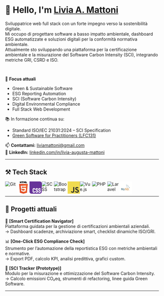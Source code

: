 # 🌱 Hello, I'm [Livia A. Mattoni](https://github.com/liviaAugusta)

Sviluppatrice web full stack con un forte impegno verso la sostenibilità digitale.  
Mi occupo di progettare software a basso impatto ambientale, dashboard ESG automatizzate e soluzioni digitali per la conformità normativa ambientale.  
Attualmente sto sviluppando una piattaforma per la certificazione ambientale e la misurazione del Software Carbon Intensity (SCI), integrando metriche GRI, CSRD e ISO.

<br>

🎯 **Focus attuali**
- Green & Sustainable Software  
- ESG Reporting Automation  
- SCI (Software Carbon Intensity)  
- Digital Environmental Compliance  
- Full Stack Web Development  

📚 In formazione continua su:
- Standard ISO/IEC 21031:2024 – SCI Specification  
- [Green Software for Practitioners (LFC131)](https://training.linuxfoundation.org/training/green-software-for-practitioners-lfs131/)  

📫 **Contattami:** liviamattoni@gmail.com  
🔗 **LinkedIn:** [linkedin.com/in/livia-augusta-mattoni](https://www.linkedin.com/in/livia-augusta-mattoni/)

---

## ⚒️ Tech Stack

<img align='left' alt='Git' title="Git" src="https://i.pinimg.com/originals/01/e5/00/01e500fca29c045d432b64f285f9c229.png" width='40'>
<img align='left' alt='HTML' title="HTML 5" src="https://raw.githubusercontent.com/github/explore/80688e429a7d4ef2fca1e82350fe8e3517d3494d/topics/html/html.png" width='40'>
<img align='left' alt='CSS' title="CSS 3" src="https://raw.githubusercontent.com/github/explore/80688e429a7d4ef2fca1e82350fe8e3517d3494d/topics/css/css.png" width='40'>
<img align='left' alt='SCSS' title="SCSS" src="https://sass-lang.com/assets/img/styleguide/seal-color.png" width='40'>
<img align='left' alt='Bootstrap' title="Bootstrap" src="https://getbootstrap.com/docs/5.0/assets/brand/bootstrap-logo.svg" width='45'>
<img align='left' alt='JavaScript' title="JavaScript" src="https://raw.githubusercontent.com/github/explore/master/topics/javascript/javascript.png" width='40'>
<img align='left' alt='Vue.js' title="Vue.js" src="https://codability.com.au/wp-content/uploads/2018/01/VueJS_Logo.png" width='40'>
<img align='left' alt='PHP' title="PHP" src="https://www.php.net/images/logos/new-php-logo.svg" width='50'>
<img align='left' alt='Laravel' title="Laravel" src="https://laravel.com/img/logomark.min.svg" width='40'>
<img align='left' alt='MySQL' title="MySQL" src="https://raw.githubusercontent.com/github/explore/master/topics/mysql/mysql.png" width='40'>

<br><br>

---

## 🚀 Progetti attuali

🔧 **[Smart Certification Navigator]**  
Piattaforma guidata per la gestione di certificazioni ambientali aziendali.  
→ Dashboard scadenze, archiviazione smart, checklist dinamiche ISO/GRI.

📊 **[One-Click ESG Compliance Check]**  
Strumento per l’automazione della reportistica ESG con metriche ambientali e normative.  
→ Export PDF, calcolo KPI, analisi predittiva, grafici custom.

🌿 **[SCI Tracker (Prototype)]**  
Modulo per la misurazione e ottimizzazione del Software Carbon Intensity.  
→ Calcolo emissioni CO₂eq, strumenti di refactoring, linee guida Green Software.

---

<!---
liviaAugusta/liviaAugusta is a ✨ special ✨ repository because its `README.md` (this file) appears on your GitHub profile.
--->
